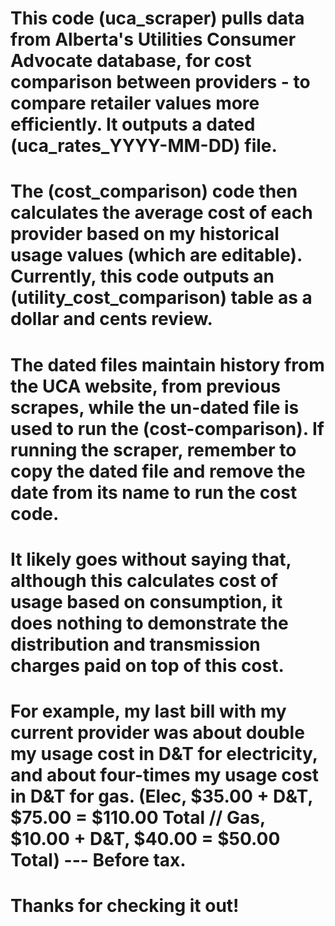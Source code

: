 # This code (uca_scraper) pulls data from Alberta's Utilities Consumer Advocate database, for cost comparison between providers - to compare retailer values more efficiently. It outputs a dated (uca_rates_YYYY-MM-DD) file. 
# The (cost_comparison) code then calculates the average cost of each provider based on my historical usage values (which are editable). Currently, this code outputs an (utility_cost_comparison) table as a dollar and cents review.
# The dated files maintain history from the UCA website, from previous scrapes, while the un-dated file is used to run the (cost-comparison). If running the scraper, remember to copy the dated file and remove the date from its name to run the cost code.
# It likely goes without saying that, although this calculates cost of usage based on consumption, it does nothing to demonstrate the distribution and transmission charges paid on top of this cost. 
# For example, my last bill with my current provider was about double my usage cost in D&T for electricity, and about four-times my usage cost in D&T for gas. (Elec, $35.00 + D&T, $75.00 = $110.00 Total // Gas, $10.00 + D&T, $40.00 = $50.00 Total) --- Before tax.
# Thanks for checking it out!
